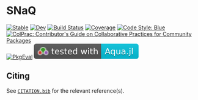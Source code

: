 # SNaQ

[![Stable](https://img.shields.io/badge/docs-stable-blue.svg)](https://JuliaPhylo.github.io/SNaQ.jl/stable/)
[![Dev](https://img.shields.io/badge/docs-dev-blue.svg)](https://JuliaPhylo.github.io/SNaQ.jl/dev/)
[![Build Status](https://github.com/JuliaPhylo/SNaQ.jl/actions/workflows/CI.yml/badge.svg?branch=master)](https://github.com/JuliaPhylo/SNaQ.jl/actions/workflows/CI.yml?query=branch%3Amaster)
[![Coverage](https://codecov.io/gh/JuliaPhylo/SNaQ.jl/branch/master/graph/badge.svg)](https://codecov.io/gh/JuliaPhylo/SNaQ.jl)
[![Code Style: Blue](https://img.shields.io/badge/code%20style-blue-4495d1.svg)](https://github.com/invenia/BlueStyle)
[![ColPrac: Contributor's Guide on Collaborative Practices for Community Packages](https://img.shields.io/badge/ColPrac-Contributor's%20Guide-blueviolet)](https://github.com/SciML/ColPrac)
[![PkgEval](https://JuliaCI.github.io/NanosoldierReports/pkgeval_badges/S/SNaQ.svg)](https://JuliaCI.github.io/NanosoldierReports/pkgeval_badges/S/SNaQ.html)
[![Aqua](https://raw.githubusercontent.com/JuliaTesting/Aqua.jl/master/badge.svg)](https://github.com/JuliaTesting/Aqua.jl)

## Citing

See [`CITATION.bib`](CITATION.bib) for the relevant reference(s).
